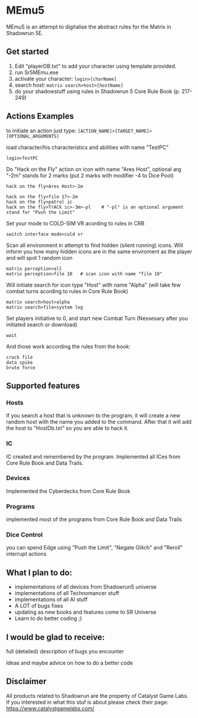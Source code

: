 # MEmu5

MEmu5 is an attempt to digitalise the abstract rules for the Matrix in Shadowrun 5E.

## Get started

1. Edit "playerDB.txt" to add your character using template provided.
2. run Sr5MEmu.exe
3. activate your character: ```login>[charName]```
4. search host: ```matrix search>host>[hostName]```
5. do your shadowstuff using rules in Shadowrun 5 Core Rule Book (p. 217-249)

## Actions Examples

to initiate an action just type:
```[ACTION_NAME]>[TARGET_NAME]>[OPTIONAL_ARGUMENTS]```

load character/his characteristics and abilities with name "TestPC"
```
login>TestPC 
```

Do "Hack on the Fly" action on icon with name "Ares Host", 
optional arg "-2m" stands for 2 marks (put 2 marks with modifier -4 to Dice Pool)
```
hack on the fly>Ares Host>-2m	

hack on the fly>file 17>-2m
hack on the fly>patrol ic
hack on the fly>TrACk ic>-3m>-pl	# "-pl" is an optional argument stand for "Push the Limit"
```

Set your mode to COLD-SIM VR acording to rules in CRB
```
switch interface mode>cold vr 
```

Scan all environment in attempt to find hidden (silent running) icons.
Will inform you how many hidden icons are in the same enviroment as 
the player and will spot 1 random icon
```
matrix perception>all			
matrix perception>file 10	# scan icon with name "file 10"
```

Will initiate search for icon type "Host" with name "Alpha" 
(will take few combat turns acording to rules in Core Rule Book)
```
matrix search>host>alpha
matrix search>file>system log
```

Set players initiative to 0, and start new Combat Turn (Nessesary after you initiated search or download)
```
wait
```

And those work according the rules from the book:
```
crack file
data spike
brute force
```

## Supported features

### Hosts

If you search a host that is unknown to the program, it will 
create a new random host with the name you added to the
command. After that it will add the host to "HostDb.txt" so
you are able to hack it.

### IC

IC created and remembered by the program. Implemented all ICes
from Core Rule Book and Data Trails.

### Devices

Implemented the Cyberdecks from Core Rule Book

### Programs

implemented most of the programs from Core Rule Book and Data Trails

### Dice Control

you can spend Edge using "Push the Limit", "Negate Glitch" and "Reroll" interrupt actions

## What I plan to do:

* implementations of all devices from Shadowrun5 universe
* implementations of all Technomancer stuff
* implementations of all AI stuff
* A LOT of bugs fixes
* updating as new books and features come to SR Universe
* Learn to do better coding ;)

## I would be glad to receive:

full (detailed) description of bugs you encounter

Ideas and maybe advice on how to do a better code

## Disclaimer

All products related to Shadowrun are the property of Catalyst Game Labs.
If you interested in what this stuf is about please check their page:
https://www.catalystgamelabs.com/
